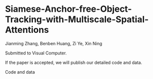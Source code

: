 # Siamese-Anchor-free-Object-Tracking-with-Multiscale-Spatial-Attentions
Jianming Zhang, Benben Huang, Zi Ye, Xin Ning

Submitted to Visual Computer.

If the paper is accepted, we will publish our detailed code and data.

Code and data
